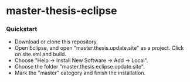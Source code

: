 # master-thesis-eclipse

### Quickstart 
- Download or clone this repository. 
- Open Eclipse, and open "master.thesis.update.site" as a project. Click on site.xml and build.
- Choose "Help -> Install New Software -> Add -> Local". 
- Choose the folder "master.thesis.eclipse.update.site". 
- Mark the "master" category and finish the installation. 
